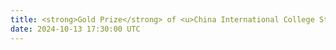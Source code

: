 ```yaml
---
title: <strong>Gold Prize</strong> of <u>China International College Student Innovation Competition</u>, Awarded by Ministry of Education of China, <strong><u>Chinese President Xi Jinping</u></strong> wrote back to encourage
date: 2024-10-13 17:30:00 UTC
---
```


